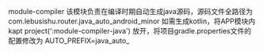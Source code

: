 module-compiler
该模块负责在编译时期自动生成java源码，源码文件全路径为
com.lebusishu.router.java_auto_android_minor
如需生成kotlin，将APP模块内
kapt project(':module-compiler-java')
放开，将项目gradle.properties文件的配置修改为
AUTO_PREFIX=java_auto_